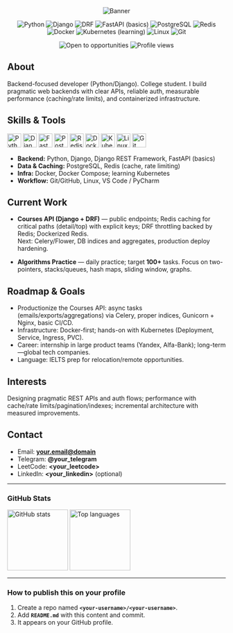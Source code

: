<div align="center">
  
  <img alt="Banner" src="https://capsule-render.vercel.app/api?type=rect&color=0:111827,100:0f172a&height=120&section=header&text=Dmitry%20—%20Backend%20Developer&fontColor=E5E7EB&fontSize=36&fontAlignY=40" />

  <p>
    <img alt="Python" src="https://img.shields.io/badge/Python-3.11+-3776AB?logo=python&logoColor=white">
    <img alt="Django" src="https://img.shields.io/badge/Django-0C4B33?logo=django&logoColor=white">
    <img alt="DRF" src="https://img.shields.io/badge/Django%20REST%20Framework-EE3A3A?logo=django&logoColor=white">
    <img alt="FastAPI (basics)" src="https://img.shields.io/badge/FastAPI-basics-009688?logo=fastapi&logoColor=white">
    <img alt="PostgreSQL" src="https://img.shields.io/badge/PostgreSQL-336791?logo=postgresql&logoColor=white">
    <img alt="Redis" src="https://img.shields.io/badge/Redis-DC382D?logo=redis&logoColor=white">
    <img alt="Docker" src="https://img.shields.io/badge/Docker-2496ED?logo=docker&logoColor=white">
    <img alt="Kubernetes (learning)" src="https://img.shields.io/badge/Kubernetes-learning-326CE5?logo=kubernetes&logoColor=white">
    <img alt="Linux" src="https://img.shields.io/badge/Linux-000000?logo=linux&logoColor=white">
    <img alt="Git" src="https://img.shields.io/badge/Git-F05032?logo=git&logoColor=white">
  </p>

  <p>
    <img alt="Open to opportunities" src="https://img.shields.io/badge/Open%20to-Internships%20%26%20Junior%20Roles-10B981?style=flat">
    <img alt="Profile views" src="https://komarev.com/ghpvc/?username=<your-username>&color=0ea5e9&style=flat">
  </p>
</div>

## About
Backend-focused developer (Python/Django). College student. I build pragmatic web backends with clear APIs, reliable auth, measurable performance (caching/rate limits), and containerized infrastructure.

## Skills & Tools
<div align="left">
  <img height="32" src="https://cdn.jsdelivr.net/gh/devicons/devicon/icons/python/python-original.svg" alt="Python"/>
  <img height="32" src="https://cdn.jsdelivr.net/gh/devicons/devicon/icons/django/django-plain.svg" alt="Django"/>
  <img height="32" src="https://cdn.jsdelivr.net/gh/devicons/devicon/icons/fastapi/fastapi-original.svg" alt="FastAPI"/>
  <img height="32" src="https://cdn.jsdelivr.net/gh/devicons/devicon/icons/postgresql/postgresql-original.svg" alt="PostgreSQL"/>
  <img height="32" src="https://cdn.jsdelivr.net/gh/devicons/devicon/icons/redis/redis-original.svg" alt="Redis"/>
  <img height="32" src="https://cdn.jsdelivr.net/gh/devicons/devicon/icons/docker/docker-original.svg" alt="Docker"/>
  <img height="32" src="https://cdn.jsdelivr.net/gh/devicons/devicon/icons/kubernetes/kubernetes-plain.svg" alt="Kubernetes"/>
  <img height="32" src="https://cdn.jsdelivr.net/gh/devicons/devicon/icons/linux/linux-original.svg" alt="Linux"/>
  <img height="32" src="https://cdn.jsdelivr.net/gh/devicons/devicon/icons/git/git-original.svg" alt="Git"/>
</div>

- **Backend:** Python, Django, Django REST Framework, FastAPI (basics)  
- **Data & Caching:** PostgreSQL, Redis (cache, rate limiting)  
- **Infra:** Docker, Docker Compose; learning Kubernetes  
- **Workflow:** Git/GitHub, Linux, VS Code / PyCharm

## Current Work
- **Courses API (Django + DRF)** — public endpoints; Redis caching for critical paths (detail/top) with explicit keys; DRF throttling backed by Redis; Dockerized Redis.  
  Next: Celery/Flower, DB indices and aggregates, production deploy hardening.

- **Algorithms Practice** — daily practice; target **100+** tasks. Focus on two-pointers, stacks/queues, hash maps, sliding window, graphs.

## Roadmap & Goals
- Productionize the Courses API: async tasks (emails/exports/aggregations) via Celery, proper indices, Gunicorn + Nginx, basic CI/CD.  
- Infrastructure: Docker-first; hands-on with Kubernetes (Deployment, Service, Ingress, PVC).  
- Career: internship in large product teams (Yandex, Alfa-Bank); long-term—global tech companies.  
- Language: IELTS prep for relocation/remote opportunities.

## Interests
Designing pragmatic REST APIs and auth flows; performance with cache/rate limits/pagination/indexes; incremental architecture with measured improvements.

## Contact
- Email: **<your.email@domain>**  
- Telegram: **@your_telegram**  
- LeetCode: **<your_leetcode>**  
- LinkedIn: **<your_linkedin>** (optional)

---

### GitHub Stats
<div align="left">
  <img height="140" src="https://github-readme-stats.vercel.app/api?username=<your-username>&show_icons=true&theme=github_dark&hide_title=true&rank_icon=github" alt="GitHub stats"/>
  <img height="140" src="https://github-readme-stats.vercel.app/api/top-langs/?username=<your-username>&layout=compact&theme=github_dark&hide_title=true" alt="Top languages"/>
</div>

---

### How to publish this on your profile
1. Create a repo named **`<your-username>/<your-username>`**.  
2. Add **`README.md`** with this content and commit.  
3. It appears on your GitHub profile.
